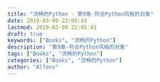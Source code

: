 ```yaml
---
title: "流畅的Python - 第9章-符合Python风格的对象"
date: 2019-03-09 22:05:43
lastmod: 2019-03-09 22:05:43
draft: true
keywords: ["Books", "流畅的Python"]
description: "第9章-符合Python风格的对象"
tags: ["Books", "流畅的Python"]
categories: ["Books", "流畅的Python"]
author: "Alfons"
---
```

<!--more-->